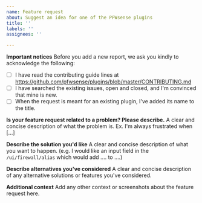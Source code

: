 ```yaml
---
name: Feature request
about: Suggest an idea for one of the PFWsense plugins
title: ''
labels: ''
assignees: ''

---
```


**Important notices**
Before you add a new report, we ask you kindly to acknowledge the following:

- [ ] I have read the contributing guide lines at https://github.com/pfwsense/plugins/blob/master/CONTRIBUTING.md
- [ ] I have searched the existing issues, open and closed, and I'm convinced that mine is new.
- [ ] When the request is meant for an existing plugin, I've added its name to the title.

**Is your feature request related to a problem? Please describe.**
A clear and concise description of what the problem is. Ex. I'm always frustrated when [...]

**Describe the solution you'd like**
A clear and concise description of what you want to happen.
(e.g. I would like an input field in the `/ui/firewall/alias` which would add .... to ....)

**Describe alternatives you've considered**
A clear and concise description of any alternative solutions or features you've considered.


**Additional context**
Add any other context or screenshots about the feature request here.

